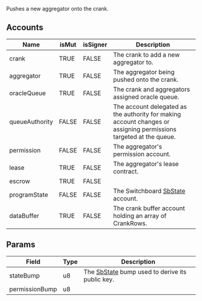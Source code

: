 Pushes a new aggregator onto the crank.

## Accounts

| Name           | isMut | isSigner | Description                                                                                                       |
| -------------- | ----- | -------- | ----------------------------------------------------------------------------------------------------------------- |
| crank          | TRUE  | FALSE    | The crank to add a new aggregator to.                                                                             |
| aggregator     | TRUE  | FALSE    | The aggregator being pushed onto the crank.                                                                       |
| oracleQueue    | TRUE  | FALSE    | The crank and aggregators assigned oracle queue.                                                                  |
| queueAuthority | FALSE | FALSE    | The account delegated as the authority for making account changes or assigning permissions targeted at the queue. |
| permission     | FALSE | FALSE    | The aggregator's permission account.                                                                              |
| lease          | TRUE  | FALSE    | The aggregator's lease contract.                                                                                  |
| escrow         | TRUE  | FALSE    |                                                                                                                   |
| programState   | FALSE | FALSE    | The Switchboard [SbState](/idl/accounts/SbState) account.                                                         |
| dataBuffer     | TRUE  | FALSE    | The crank buffer account holding an array of CrankRows.                                                           |

## Params

| Field          | Type | Description                                                              |
| -------------- | ---- | ------------------------------------------------------------------------ |
| stateBump      | u8   | The [SbState](/idl/accounts/SbState) bump used to derive its public key. |
| permissionBump | u8   |                                                                          |

